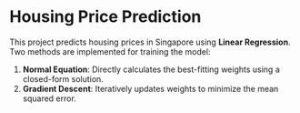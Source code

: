 # Housing Price Prediction

This project predicts housing prices in Singapore using **Linear Regression**. Two methods are implemented for training the model:
1. **Normal Equation**: Directly calculates the best-fitting weights using a closed-form solution.
2. **Gradient Descent**: Iteratively updates weights to minimize the mean squared error.
